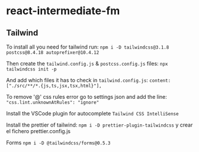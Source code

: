 # react-intermediate-fm

## Tailwind

To install all you need for tailwind run:
`npm i -D tailwindcss@3.1.8 postcss@8.4.18 autoprefixer@10.4.12`

Then create the `tailwind.config.js` & `postcss.config.js` files:
`npx tailwindcss init -p`

And add which files it has to check in `tailwind.config.js`:
`content: ["./src/**/*.{js,ts,jsx,tsx,html}"],`

To remove '@' css rules error go to settings json and add the line:
`"css.lint.unknownAtRules": "ignore"`

Install the VSCode plugin for autocomplete `Tailwind CSS IntelliSense`

Install the prettier of tailwind:
`npm i -D prettier-plugin-tailwindcss` y crear el fichero prettier.config.js

Forms 
`npm i -D @tailwindcss/forms@0.5.3`